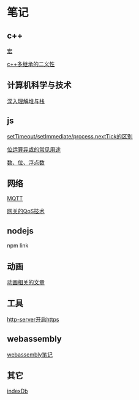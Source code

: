 # 笔记

## c++

[宏](https://github.com/towersxu/snippets/blob/master/notes/c%2B%2B/%E5%AE%8F.md)

[c++多继承的二义性](https://github.com/towersxu/snippets/blob/master/notes/c++多继承的二义性.md)

## 计算机科学与技术

[深入理解堆与栈](https://github.com/towersxu/snippets/blob/master/notes/cs/%E5%A0%86%E4%B8%8E%E6%A0%88.md)

## js

[setTimeout/setImmediate/process.nextTick的区别](https://github.com/towersxu/snippets/blob/master/notes/javascript/setTimeout%E3%80%81setImmediate%E3%80%81process.nextTick%E7%9A%84%E5%8C%BA%E5%88%AB.md)

[位运算异或的常见用途](https://github.com/towersxu/snippets/blob/master/notes/javascript/%E4%BD%8D%E8%BF%90%E7%AE%97%E5%BC%82%E6%88%96%E7%9A%84%E5%B8%B8%E8%A7%81%E7%94%A8%E9%80%94.md)

[数、位、浮点数](https://github.com/towersxu/snippets/blob/master/notes/javascript/%E6%95%B0%E3%80%81%E4%BD%8D%E3%80%81%E6%B5%AE%E7%82%B9%E6%95%B0.md)

## 网络

[MQTT](https://github.com/towersxu/snippets/blob/master/notes/network/mqtt.md)

[网关的QoS技术]([master](https://github.com/towersxu/snippets/blob/master/notes/network/qos.md))

## nodejs

npm link

## 动画

[动画相关的文章](https://github.com/towersxu/snippets/blob/master/notes/animate/%E5%8A%A8%E7%94%BB%E7%9B%B8%E5%85%B3%E7%9A%84%E6%96%87%E7%AB%A0.md)

## 工具

[http-server开启https](https://github.com/towersxu/snippets/blob/master/notes/tools/http-server%E5%BC%80%E5%90%AFhttps.md)

## webassembly

[webassembly笔记](https://github.com/towersxu/snippets/tree/master/notes/wasm)

## 其它

[indexDb](https://github.com/towersxu/snippets/tree/master/notes/other/indexdb.md)
